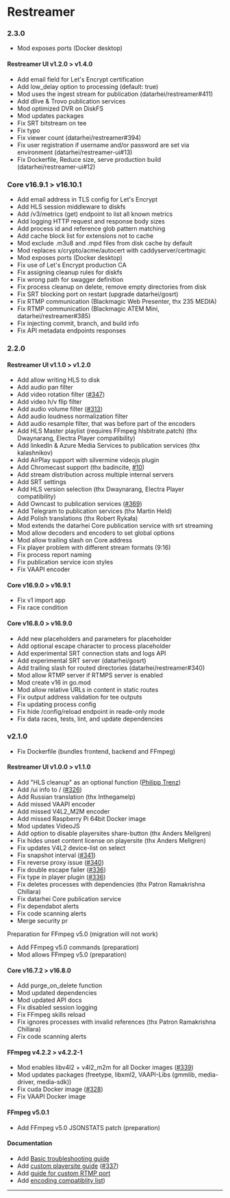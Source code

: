 # Restreamer

### 2.3.0

-   Mod exposes ports (Docker desktop)

#### Restreamer UI v1.2.0 > v1.4.0

-   Add email field for Let's Encrypt certification
-   Add low_delay option to processing (default: true)
-   Mod uses the ingest stream for publication (datarhei/restreamer#411)
-   Add dlive & Trovo publication services
-   Mod optimized DVR on DiskFS
-   Mod updates packages
-   Fix SRT bitstream on tee
-   Fix typo
-   Fix viewer count (datarhei/restreamer#394)
-   Fix user registration if username and/or password are set via environment (datarhei/restreamer-ui#13)
-   Fix Dockerfile, Reduce size, serve production build (datarhei/restreamer-ui#12)

### Core v16.9.1 > v16.10.1

-   Add email address in TLS config for Let's Encrypt
-   Add HLS session middleware to diskfs
-   Add /v3/metrics (get) endpoint to list all known metrics
-   Add logging HTTP request and response body sizes
-   Add process id and reference glob pattern matching
-   Add cache block list for extensions not to cache
-   Mod exclude .m3u8 and .mpd files from disk cache by default
-   Mod replaces x/crypto/acme/autocert with caddyserver/certmagic
-   Mod exposes ports (Docker desktop)
-   Fix use of Let's Encrypt production CA
-   Fix assigning cleanup rules for diskfs
-   Fix wrong path for swagger definition
-   Fix process cleanup on delete, remove empty directories from disk
-   Fix SRT blocking port on restart (upgrade datarhei/gosrt)
-   Fix RTMP communication (Blackmagic Web Presenter, thx 235 MEDIA)
-   Fix RTMP communication (Blackmagic ATEM Mini, datarhei/restreamer#385)
-   Fix injecting commit, branch, and build info
-   Fix API metadata endpoints responses

### 2.2.0

#### Restreamer UI v1.1.0 > v1.2.0

-   Add allow writing HLS to disk
-   Add audio pan filter
-   Add video rotation filter ([#347](https://github.com/datarhei/restreamer/discussions/347))
-   Add video h/v flip filter
-   Add audio volume filter ([#313](https://github.com/datarhei/restreamer/issues/313))
-   Add audio loudness normalization filter
-   Add audio resample filter, that was before part of the encoders
-   Add HLS Master playlist (requires FFmpeg hlsbitrate.patch) (thx Dwaynarang, Electra Player compatibility)
-   Add linkedIn & Azure Media Services to publication services (thx kalashnikov)
-   Add AirPlay support with silvermine videojs plugin
-   Add Chromecast support (thx badincite, [#10](https://github.com/datarhei/restreamer-ui/pull/10))
-   Add stream distribution across multiple internal servers
-   Add SRT settings
-   Add HLS version selection (thx Dwaynarang, Electra Player compatibility)
-   Add Owncast to publication services ([#369](https://github.com/datarhei/restreamer/issues/369))
-   Add Telegram to publication services (thx Martin Held)
-   Add Polish translations (thx Robert Rykała)
-   Mod extends the datarhei Core publication service with srt streaming
-   Mod allow decoders and encoders to set global options
-   Mod allow trailing slash on Core address
-   Fix player problem with different stream formats (9:16)
-   Fix process report naming
-   Fix publication service icon styles
-   Fix VAAPI encoder

#### Core v16.9.0 > v16.9.1

-   Fix v1 import app
-   Fix race condition

#### Core v16.8.0 > v16.9.0

-   Add new placeholders and parameters for placeholder
-   Add optional escape character to process placeholder
-   Add experimental SRT connection stats and logs API
-   Add experimental SRT server (datarhei/gosrt)
-   Add trailing slash for routed directories (datarhei/restreamer#340)
-   Mod allow RTMP server if RTMPS server is enabled
-   Mod create v16 in go.mod
-   Mod allow relative URLs in content in static routes
-   Fix output address validation for tee outputs
-   Fix updating process config
-   Fix hide /config/reload endpoint in reade-only mode
-   Fix data races, tests, lint, and update dependencies

### v2.1.0

-   Fix Dockerfile (bundles frontend, backend and FFmpeg)

#### Restreamer UI v1.0.0 > v1.1.0

-   Add "HLS cleanup" as an optional function ([Philipp Trenz](https://github.com/philipptrenz))
-   Add /ui info to / ([#326](https://github.com/datarhei/restreamer/issues/326))
-   Add Russian translation (thx Inthegamelp)
-   Add missed VAAPI encoder
-   Add missed V4L2_M2M encoder
-   Add missed Raspberry Pi 64bit Docker image
-   Mod updates VideoJS
-   Add option to disable playersites share-button (thx Anders Mellgren)
-   Fix hides unset content license on playersite (thx Anders Mellgren)
-   Fix updates V4L2 device-list on select
-   Fix snapshot interval ([#341](https://github.com/datarhei/restreamer/issues/340))
-   Fix reverse proxy issue ([#340](https://github.com/datarhei/restreamer/issues/340))
-   Fix double escape failer ([#336](https://github.com/datarhei/restreamer/issues/336))
-   Fix type in player plugin ([#336](https://github.com/datarhei/restreamer/issues/336))
-   Fix deletes processes with dependencies (thx Patron Ramakrishna Chillara)
-   Fix datarhei Core publication service
-   Fix dependabot alerts
-   Fix code scanning alerts
-   Merge security pr

Preparation for FFmpeg v5.0 (migration will not work)

-   Add FFmpeg v5.0 commands (preparation)
-   Mod allows FFmpeg v5.0 (preparation)

#### Core v16.7.2 > v16.8.0

-   Add purge_on_delete function
-   Mod updated dependencies
-   Mod updated API docs
-   Fix disabled session logging
-   Fix FFmpeg skills reload
-   Fix ignores processes with invalid references (thx Patron Ramakrishna Chillara)
-   Fix code scanning alerts

#### FFmpeg v4.2.2 > v4.2.2-1

-   Mod enables libv4l2 + v4l2_m2m for all Docker images ([#339](https://github.com/datarhei/restreamer/issues/339))
-   Mod updates packages (freetype, libxml2, VAAPI-Libs (gmmlib, media-driver, media-sdk))
-   Fix cuda Docker image ([#328](https://github.com/datarhei/restreamer/issues/328))
-   Fix VAAPI Docker image

#### FFmpeg v5.0.1

-   Add FFmpeg v5.0 JSONSTATS patch (preparation)

#### Documentation

-   Add [Basic troubleshooting guide](https://docs.datarhei.com/restreamer/knowledge-base/troubleshooting/basic-troubleshooting)
-   Add [custom playersite guide](https://docs.datarhei.com/restreamer/knowledge-base/user-guides/how-to-integrate-a-website) ([#337](https://github.com/datarhei/restreamer/issues/337))
-   Add [guide for custom RTMP port](https://docs.datarhei.com/restreamer/knowledge-base/user-guides/how-to-change-the-rtmp-port)
-   Add [encoding compatiblity list](https://docs.datarhei.com/restreamer/knowledge-base/troubleshooting/encoding-compatibility-list))

---
